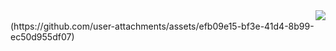 <!-- Visitors show banner -->
<img align="right" src="https://visitor-badge.laobi.icu/badge?page_id=TayabGhafor.Web-Development" />
<br/>
<!-- Banner -->
<div align="center">

</div>
(https://github.com/user-attachments/assets/efb09e15-bf3e-41d4-8b99-ec50d955df07)

